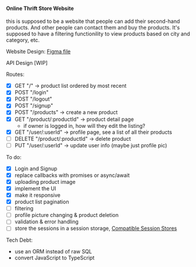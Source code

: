 #### Online Thrift Store Website

this is supposed to be a website that people can add their second-hand products. And other people can contact them and buy the products. It's supposed to have a filtering functionility to view products based on city and category, etc.

Website Design:
[Figma file](https://www.figma.com/file/O0aK1iUPN4GSZW4q0DIo3O/online-thrift-store?node-id=0%3A1)

API Design [WIP]

Routes:

- [x] GET "/" -> product list ordered by most recent
- [x] POST "/login"
- [x] POST "/logout"
- [x] POST "/signup"
- [x] POST "/products" -> create a new product
- [x] GET "/product/:productId" -> product detail page
  - if owner is logged in, how will they edit the listing?
- [x] GET "/user/:userId" -> profile page, see a list of all their products
- [ ] DELETE "/product/:productId" -> delete product
- [ ] PUT "/user/:userId" -> update user info (maybe just profile pic)

To do:

- [x] Login and Signup
- [x] replace callbacks with promises or async/await
- [x] uploading product image
- [x] implement the UI
- [x] make it responsive
- [x] product list pagination
- [ ] filtering
- [ ] profile picture changing & product deletion
- [ ] validation & error handling
- [ ] store the sessions in a session storage, [Compatible Session Stores](http://expressjs.com/en/resources/middleware/session.html#compatible-session-stores)

Tech Debt:

- use an ORM instead of raw SQL
- convert JavaScript to TypeScript
